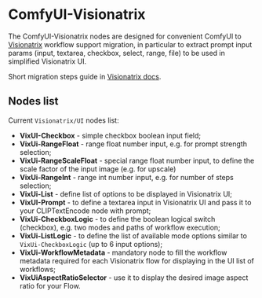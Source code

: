 # ComfyUI-Visionatrix

The ComfyUI-Visionatrix nodes are designed for convenient ComfyUI to [Visionatrix](https://github.com/Visionatrix/Visionatrix) workflow support migration, in particular to extract prompt input params (input, textarea, checkbox, select, range, file) to be used in simplified Visionatrix UI.

Short migration steps guide in [Visionatrix docs](https://visionatrix.github.io/VixFlowsDocs/).

## Nodes list

Current `Visionatrix/UI` nodes list:

- **VixUI-Checkbox** - simple checkbox boolean input field;
- **VixUi-RangeFloat** - range float number input, e.g. for prompt strength selection;
- **VixUi-RangeScaleFloat** - special range float number input, to define the scale factor of the input image (e.g. for upscale)
- **VixUi-RangeInt** - range int number input, e.g. for number of steps selection;
- **VixUi-List** - define list of options to be displayed in Visionatrix UI;
- **VixUI-Prompt** - to define a textarea input in Visionatrix UI and pass it to your CLIPTextEncode node with prompt;
- **VixUi-CheckboxLogic** - to define the boolean logical switch (checkbox), e.g. two modes and paths of workflow execution;
- **VixUi-ListLogic** - to define the list of available mode options similar to `VixUi-CheckboxLogic` (up to 6 input options);
- **VixUi-WorkflowMetadata** - mandatory node to fill the workflow metadata required for each Visionatrix flow for displaying in the UI list of workflows;
- **VixUiAspectRatioSelector** - use it to display the desired image aspect ratio for your Flow.

